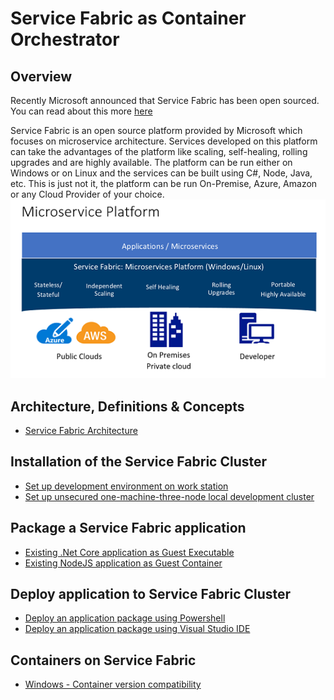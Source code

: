 # Service Fabric as Container Orchestrator

## Overview
Recently Microsoft announced that Service Fabric has been open sourced. You can read about this more [here](https://blogs.msdn.microsoft.com/azureservicefabric/2018/03/14/service-fabric-is-going-open-source/) 

Service Fabric is an open source platform provided by Microsoft which focuses on microservice architecture. Services developed on this platform can take the advantages of the platform like scaling, self-healing, rolling upgrades and are highly available. The platform can be run either on Windows or on Linux and the services can be built using C#, Node, Java, etc. This is just not it, the platform can be run On-Premise, Azure, Amazon or any Cloud Provider of your choice.
![Alt text](/images/MicroservicePlatform.PNG)

## Architecture, Definitions & Concepts

* [Service Fabric Architecture](/architecture/ArchitectureReadme.md)

## Installation of the Service Fabric Cluster

* [Set up development environment on work station](https://docs.microsoft.com/en-us/azure/service-fabric/service-fabric-get-started)
* [Set up unsecured one-machine-three-node local development cluster](/installation/UnsecuredDevClusterReadMe.md)

## Package a Service Fabric application

* [Existing .Net Core application as Guest Executable](/package/GuestExecutableReadMe.md)
* [Existing NodeJS application as Guest Container](/package/GuestContainerNodeJSReadMe.md)

## Deploy application to Service Fabric Cluster

* [Deploy an application package using Powershell](/deployment/PSDeployReadMe.md)
* [Deploy an application package using Visual Studio IDE](/deployment/VSDeployReadMe.md)

## Containers on Service Fabric

* [Windows - Container version compatibility](/containers/WindowsContainersCompatibilityReadMe.md)

